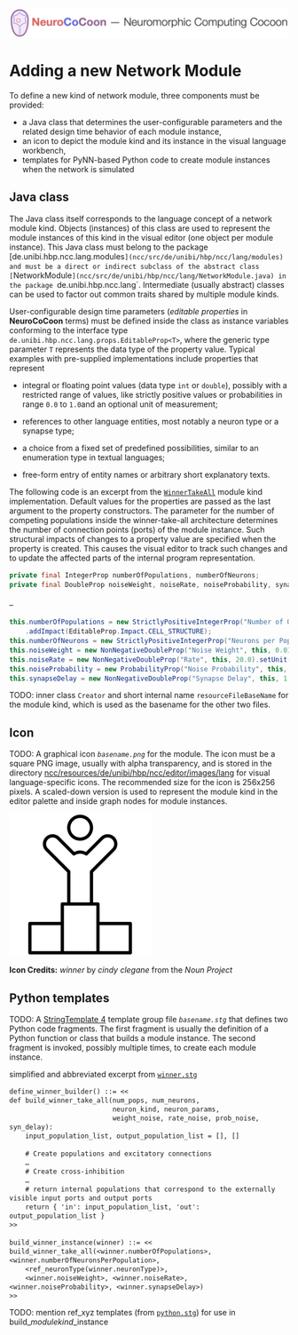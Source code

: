 ![NeuroCoCoon - Neuromorphic Computing CoCoon](assets/ncc_title_full.png)

# Adding a new Network Module

To define a new kind of network module, three components must be provided:

* a Java class that determines the user-configurable parameters and the related design time behavior of each module
  instance,
* an icon to depict the module kind and its instance in the visual language workbench,
* templates for PyNN-based Python code to create module instances when the network is simulated

## Java class

The Java class itself corresponds to the language concept of a network module kind. Objects (instances) of this class
are used to represent the module instances of this kind in the visual editor (one object per module instance).
This Java class must belong to the package [de.unibi.hbp.ncc.lang.modules`](ncc/src/de/unibi/hbp/ncc/lang/modules)
and must be a direct or indirect subclass of the abstract class
[`NetworkModule`](ncc/src/de/unibi/hbp/ncc/lang/NetworkModule.java) in the package `de.unibi.hbp.ncc.lang`.
Intermediate (usually abstract) classes can be used to factor out common traits shared by multiple module kinds.

User-configurable design time parameters (*editable properties* in **NeuroCoCoon** terms) must be defined inside the
class as instance variables conforming to the interface type `de.unibi.hbp.ncc.lang.props.EditableProp<T>`, where the
generic type parameter `T` represents the data type of the property value. Typical examples with pre-supplied
implementations include properties that represent

* integral or floating point values (data type `int` or `double`), possibly with a restricted range of values,
  like strictly positive values or probabilities in range `0.0` to `1.0`and an optional unit of measurement;

* references to other language entities, most notably a neuron type or a synapse type;

* a choice from a fixed set of predefined possibilities, similar to an enumeration type in textual languages;

* free-form entry of entity names or arbitrary short explanatory texts.

The following code is an excerpt from the [`WinnerTakeAll`](ncc/src/de/unibi/hbp/ncc/lang/modules/WinnerTakeAll.java)
module kind implementation. Default values for the properties are passed as the last argument to the property
constructors. The parameter for the number of competing populations inside the winner-take-all architecture
determines the number of connection points (ports) of the module instance. Such structural impacts of changes to a
property value are specified when the property is created. This causes the visual editor to track such changes and to
update the affected parts of the internal program representation. 

``` Java
private final IntegerProp numberOfPopulations, numberOfNeurons;
private final DoubleProp noiseWeight, noiseRate, noiseProbability, synapseDelay;

…

this.numberOfPopulations = new StrictlyPositiveIntegerProp("Number of Outcomes", this, 3)
    .addImpact(EditableProp.Impact.CELL_STRUCTURE);
this.numberOfNeurons = new StrictlyPositiveIntegerProp("Neurons per Population", this, 5);
this.noiseWeight = new NonNegativeDoubleProp("Noise Weight", this, 0.01);
this.noiseRate = new NonNegativeDoubleProp("Rate", this, 20.0).setUnit("Hz");
this.noiseProbability = new ProbabilityProp("Noise Probability", this, 0.7);
this.synapseDelay = new NonNegativeDoubleProp("Synapse Delay", this, 1.0).setUnit("ms");
``` 

TODO: inner class `Creator` and short internal name `resourceFileBaseName` for the module kind, which is used as the
basename for the other two files.

## Icon

TODO: A graphical icon *`basename.png`* for the module. The icon must be a square PNG image, usually with alpha transparency, and
is stored in the directory
[ncc/resources/de/unibi/hbp/ncc/editor/images/lang](ncc/resources/de/unibi/hbp/ncc/editor/images/lang)
for visual language-specific icons. The recommended size for the icon is 256x256 pixels. A scaled-down version is
used to represent the module kind in the editor palette and inside graph nodes for module instances.

![Example for a module icon at recommended size](ncc/resources/de/unibi/hbp/ncc/editor/images/lang/winner.png "Example for a module icon at recommended size 256x256")

**Icon Credits:** *winner* by *cindy clegane* from the *Noun Project*

## Python templates

TODO: A [StringTemplate 4][ST4-Syntax] template group file *`basename.stg`* that defines two Python code fragments.
The first fragment is usually the definition of a Python function or class that builds a module instance.
The second fragment is invoked, possibly multiple times, to create each module instance.

simplified and abbreviated excerpt from [`winner.stg`](ncc/src/de/unibi/hbp/ncc/lang/modules/winner.stg)
```
define_winner_builder() ::= <<
def build_winner_take_all(num_pops, num_neurons,
                          neuron_kind, neuron_params,
                          weight_noise, rate_noise, prob_noise, syn_delay):
    input_population_list, output_population_list = [], []
    
    # Create populations and excitatory connections
    …
    # Create cross-inhibition
    …
    # return internal populations that correspond to the externally visible input ports and output ports
    return { 'in': input_population_list, 'out': output_population_list }
>>

build_winner_instance(winner) ::= <<
build_winner_take_all(<winner.numberOfPopulations>, <winner.numberOfNeuronsPerPopulation>,
    <ref_neuronType(winner.neuronType)>,
    <winner.noiseWeight>, <winner.noiseRate>, <winner.noiseProbability>, <winner.synapseDelay>)
>>
```

TODO: mention ref_xyz templates (from [`python.stg`](ncc/resources/de/unibi/hbp/ncc/resources/python.stg)) for use in build_*modulekind*_instance

[ST4-Syntax]: https://github.com/antlr/stringtemplate4/blob/master/doc/cheatsheet.md
